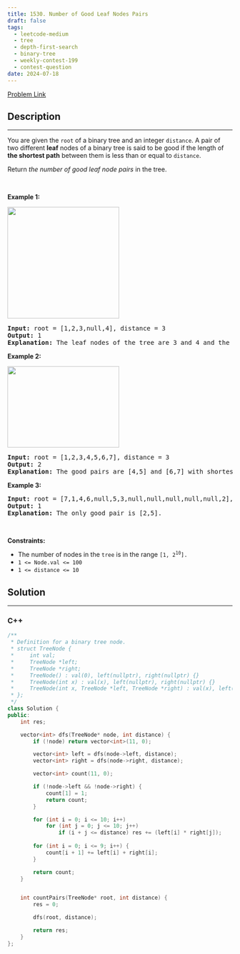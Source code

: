 ```yaml
---
title: 1530. Number of Good Leaf Nodes Pairs
draft: false
tags: 
  - leetcode-medium
  - tree
  - depth-first-search
  - binary-tree
  - weekly-contest-199
  - contest-question
date: 2024-07-18
---
```


[Problem Link](https://leetcode.com/problems/number-of-good-leaf-nodes-pairs/)

## Description

---
<p>You are given the <code>root</code> of a binary tree and an integer <code>distance</code>. A pair of two different <strong>leaf</strong> nodes of a binary tree is said to be good if the length of <strong>the shortest path</strong> between them is less than or equal to <code>distance</code>.</p>

<p>Return <em>the number of good leaf node pairs</em> in the tree.</p>

<p>&nbsp;</p>
<p><strong class="example">Example 1:</strong></p>
<img alt="" src="https://assets.leetcode.com/uploads/2020/07/09/e1.jpg" style="width: 250px; height: 250px;" />
<pre>
<strong>Input:</strong> root = [1,2,3,null,4], distance = 3
<strong>Output:</strong> 1
<strong>Explanation:</strong> The leaf nodes of the tree are 3 and 4 and the length of the shortest path between them is 3. This is the only good pair.
</pre>

<p><strong class="example">Example 2:</strong></p>
<img alt="" src="https://assets.leetcode.com/uploads/2020/07/09/e2.jpg" style="width: 250px; height: 182px;" />
<pre>
<strong>Input:</strong> root = [1,2,3,4,5,6,7], distance = 3
<strong>Output:</strong> 2
<strong>Explanation:</strong> The good pairs are [4,5] and [6,7] with shortest path = 2. The pair [4,6] is not good because the length of ther shortest path between them is 4.
</pre>

<p><strong class="example">Example 3:</strong></p>

<pre>
<strong>Input:</strong> root = [7,1,4,6,null,5,3,null,null,null,null,null,2], distance = 3
<strong>Output:</strong> 1
<strong>Explanation:</strong> The only good pair is [2,5].
</pre>

<p>&nbsp;</p>
<p><strong>Constraints:</strong></p>

<ul>
	<li>The number of nodes in the <code>tree</code> is in the range <code>[1, 2<sup>10</sup>].</code></li>
	<li><code>1 &lt;= Node.val &lt;= 100</code></li>
	<li><code>1 &lt;= distance &lt;= 10</code></li>
</ul>


## Solution

---
### C++
``` cpp title='number-of-good-leaf-nodes-pairs'
/**
 * Definition for a binary tree node.
 * struct TreeNode {
 *     int val;
 *     TreeNode *left;
 *     TreeNode *right;
 *     TreeNode() : val(0), left(nullptr), right(nullptr) {}
 *     TreeNode(int x) : val(x), left(nullptr), right(nullptr) {}
 *     TreeNode(int x, TreeNode *left, TreeNode *right) : val(x), left(left), right(right) {}
 * };
 */
class Solution {
public:
    int res;

    vector<int> dfs(TreeNode* node, int distance) {
        if (!node) return vector<int>(11, 0);

        vector<int> left = dfs(node->left, distance);
        vector<int> right = dfs(node->right, distance);

        vector<int> count(11, 0);

        if (!node->left && !node->right) {
            count[1] = 1;
            return count;
        }

        for (int i = 0; i <= 10; i++) 
            for (int j = 0; j <= 10; j++) 
                if (i + j <= distance) res += (left[i] * right[j]);
            
        for (int i = 0; i <= 9; i++) {
            count[i + 1] += left[i] + right[i];
        }

        return count;
    }


    int countPairs(TreeNode* root, int distance) {
        res = 0;

        dfs(root, distance);

        return res;
    }
};
```

